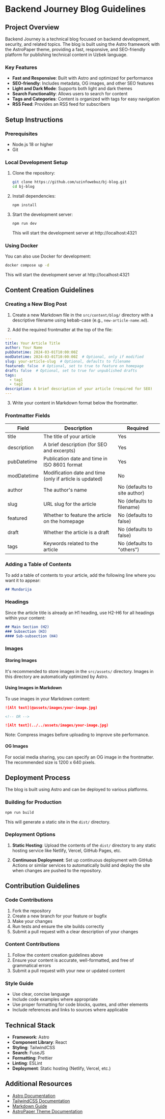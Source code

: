 # Backend Journey Blog Guidelines

## Project Overview

Backend Journey is a technical blog focused on backend development, security, and related topics. The blog is built using the Astro framework with the AstroPaper theme, providing a fast, responsive, and SEO-friendly platform for publishing technical content in Uzbek language.

### Key Features

- **Fast and Responsive**: Built with Astro and optimized for performance
- **SEO-friendly**: Includes metadata, OG images, and other SEO features
- **Light and Dark Mode**: Supports both light and dark themes
- **Search Functionality**: Allows users to search for content
- **Tags and Categories**: Content is organized with tags for easy navigation
- **RSS Feed**: Provides an RSS feed for subscribers

## Setup Instructions

### Prerequisites

- Node.js 18 or higher
- Git

### Local Development Setup

1. Clone the repository:
   ```bash
   git clone https://github.com/uzinfowebuz/bj-blog.git
   cd bj-blog
   ```

2. Install dependencies:
   ```bash
   npm install
   ```

3. Start the development server:
   ```bash
   npm run dev
   ```
   This will start the development server at http://localhost:4321

### Using Docker

You can also use Docker for development:

```bash
docker compose up -d
```

This will start the development server at http://localhost:4321

## Content Creation Guidelines

### Creating a New Blog Post

1. Create a new Markdown file in the `src/content/blog/` directory with a descriptive filename using kebab-case (e.g., `new-article-name.md`).

2. Add the required frontmatter at the top of the file:

```yaml
---
title: Your Article Title
author: Your Name
pubDatetime: 2024-03-01T10:00:00Z
modDatetime: 2024-03-01T10:00:00Z  # Optional, only if modified
slug: your-article-slug  # Optional, defaults to filename
featured: false  # Optional, set to true to feature on homepage
draft: false  # Optional, set to true for unpublished drafts
tags:
  - tag1
  - tag2
description: A brief description of your article (required for SEO)
---
```

3. Write your content in Markdown format below the frontmatter.

### Frontmatter Fields

| Field | Description | Required |
|-------|-------------|----------|
| title | The title of your article | Yes |
| description | A brief description (for SEO and excerpts) | Yes |
| pubDatetime | Publication date and time in ISO 8601 format | Yes |
| modDatetime | Modification date and time (only if article is updated) | No |
| author | The author's name | No (defaults to site author) |
| slug | URL slug for the article | No (defaults to filename) |
| featured | Whether to feature the article on the homepage | No (defaults to false) |
| draft | Whether the article is a draft | No (defaults to false) |
| tags | Keywords related to the article | No (defaults to "others") |

### Adding a Table of Contents

To add a table of contents to your article, add the following line where you want it to appear:

```markdown
## Mundarija
```

### Headings

Since the article title is already an H1 heading, use H2-H6 for all headings within your content:

```markdown
## Main Section (H2)
### Subsection (H3)
#### Sub-subsection (H4)
```

### Images

#### Storing Images

It's recommended to store images in the `src/assets/` directory. Images in this directory are automatically optimized by Astro.

#### Using Images in Markdown

To use images in your Markdown content:

```markdown
![Alt text](@assets/images/your-image.jpg)

<!-- OR -->

![Alt text](../../assets/images/your-image.jpg)
```

Note: Compress images before uploading to improve site performance.

#### OG Images

For social media sharing, you can specify an OG image in the frontmatter. The recommended size is 1200 x 640 pixels.

## Deployment Process

The blog is built using Astro and can be deployed to various platforms.

### Building for Production

```bash
npm run build
```

This will generate a static site in the `dist/` directory.

### Deployment Options

1. **Static Hosting**: Upload the contents of the `dist/` directory to any static hosting service like Netlify, Vercel, GitHub Pages, etc.

2. **Continuous Deployment**: Set up continuous deployment with GitHub Actions or similar services to automatically build and deploy the site when changes are pushed to the repository.

## Contribution Guidelines

### Code Contributions

1. Fork the repository
2. Create a new branch for your feature or bugfix
3. Make your changes
4. Run tests and ensure the site builds correctly
5. Submit a pull request with a clear description of your changes

### Content Contributions

1. Follow the content creation guidelines above
2. Ensure your content is accurate, well-formatted, and free of grammatical errors
3. Submit a pull request with your new or updated content

### Style Guide

- Use clear, concise language
- Include code examples where appropriate
- Use proper formatting for code blocks, quotes, and other elements
- Include references and links to sources where applicable

## Technical Stack

- **Framework**: Astro
- **Component Library**: React
- **Styling**: TailwindCSS
- **Search**: FuseJS
- **Formatting**: Prettier
- **Linting**: ESLint
- **Deployment**: Static hosting (Netlify, Vercel, etc.)

## Additional Resources

- [Astro Documentation](https://docs.astro.build/)
- [TailwindCSS Documentation](https://tailwindcss.com/docs)
- [Markdown Guide](https://www.markdownguide.org/)
- [AstroPaper Theme Documentation](https://github.com/satnaing/astro-paper)